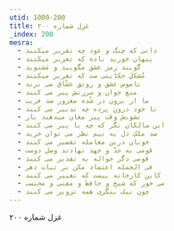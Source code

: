 ```yaml
---
utid: 1000-200
title: غزل شماره ۲۰۰
_index: 200
mesra:
  - دانی که چنگ و عود چه تقریر میکنند
  - پنهان خورید باده که تعزیر میکنند
  - گویند رمز عشق مگویید و مَشنوید
  - مُشکل حکایتی ست که تقریر میکنند
  - ناموس عشق و رونق عشّاق می برند
  - منع جوان و سرزنش پیر می کنند
  - ما از برون در شُده مغرور صد فریب
  - تا خود درونِ پرده چه تدبیر می کنند
  - تشویش وقت پیر مغان میدهند باز
  - این سالکان نگر که چه با پیر می کنند
  - صد ملکِ دل به نیم نظر می توان خرید
  - خوبان درین معامله تقصیر می کنند
  - قومی به جدّ و جهد نهادند وصل دوست
  - قومی دگر حواله به تقدیر می کنند
  - فی الجمله اعتماد مکن بر ثبات دهر
  - کاین کارخانه ییست که تغییر می کنند
  - می خور که شیخ و حافظ و مفتی و محتسب
  - چون نیک بنگری همه تزویر می کنند
---
```

غزل شماره ۲۰۰
